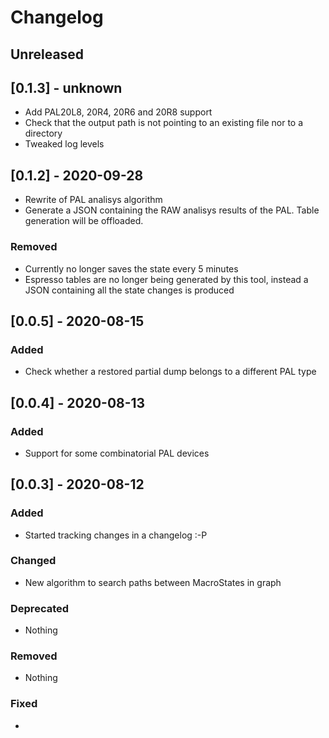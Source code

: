 # Changelog

## Unreleased

## [0.1.3] - unknown

- Add PAL20L8, 20R4, 20R6 and 20R8 support
- Check that the output path is not pointing to an existing file nor to a directory
- Tweaked log levels

## [0.1.2] - 2020-09-28

- Rewrite of PAL analisys algorithm
- Generate a JSON containing the RAW analisys results of the PAL. Table generation will be offloaded.

### Removed

- Currently no longer saves the state every 5 minutes
- Espresso tables are no longer being generated by this tool, instead a JSON containing all the state changes is produced

## [0.0.5] - 2020-08-15

### Added

- Check whether a restored partial dump belongs to a different PAL type

## [0.0.4] - 2020-08-13

### Added

- Support for some combinatorial PAL devices

## [0.0.3] - 2020-08-12

### Added

- Started tracking changes in a changelog :-P

### Changed

- New algorithm to search paths between MacroStates in graph

### Deprecated

- Nothing

### Removed

- Nothing

### Fixed

- 
